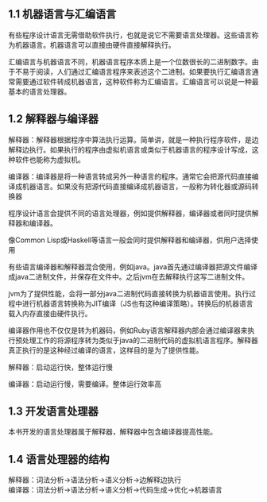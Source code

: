 <!--
 * @Author: xiuquanxu
 * @Company: kaochong
 * @Date: 2020-10-14 22:57:28
 * @LastEditors: xiuquanxu
 * @LastEditTime: 2020-10-15 01:05:36
-->
## 1.1 机器语言与汇编语言  

有些程序设计语言无需借助软件执行，也就是说它不需要语言处理器。这些语言称为机器语言。机器语言可以直接由硬件直接解释执行。  

汇编语言与机器语言不同，机器语言程序本质上是一个位数很长的二进制数字。由于不易于阅读，人们通过汇编语言程序来表述这个二进制。如果要执行汇编语言通常需要通过软件转成机器语言，这种软件称为汇编语言。汇编语言可以说是一种最基本的语言处理器。  

## 1.2 解释器与编译器  

解释器：解释器根据程序中算法执行运算。简单讲，就是一种执行程序软件，是边解释边执行。如果执行的程序由虚拟机语言或类似于机器语言的程序设计写成，这种软件也能称为虚拟机。  

编译器：编译器是将一种语言转成另外一种语言的程序。通常它会把源代码直接编译成机器语言。如果没有把源代码直接编译成机器语言，一般称为转化器或源码转换器  

程序设计语言会提供不同的语言处理器，例如提供解释器，编译器或者同时提供解释器和编译器。  

像Common Lisp或Haskell等语言一般会同时提供解释器和编译器，供用户选择使用  

有些语言编译器和解释器混合使用，例如java。java首先通过编译器把源文件编译成java二进制文件，并保存在文件中。之后jvm在去解释执行这写二进制文件。  

jvm为了提供性能，会将一部分java二进制代码直接转换为机器语言使用。执行过程中进行机器语言转换称为JIT编译（JS也有这种编译策略）。转换后的机器语言载入内存直接由硬件执行。  

编译器作用也不仅仅是转为机器码，例如Ruby语言解释器内部会通过编译器来执行预处理工作的将源程序转为类似于java的二进制代码的虚拟机语言程序。解释器真正执行的是这种经过编译的语言，这样目的是为了提供性能。  

解释器：启动运行快，整体运行慢  

编译器：启动运行慢，需要编译。整体运行效率高  

## 1.3 开发语言处理器  

本书开发的语言处理器属于解释器，解释器中包含编译器提高性能。  

## 1.4 语言处理器的结构  

解释器：词法分析->语法分析->语义分析->边解释边执行   
编译器：词法分析->语法分析->语义分析->代码生成->优化->机器语言